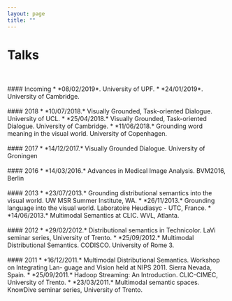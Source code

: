 ```yaml
---
layout: page
title: ""
---
```



# Talks
<br/>
<br/>
#### Incoming
* *08/02/2019*. University of UPF.
* *24/01/2019*. University of Cambridge.
<br/>
<br/>
#### 2018
* *10/07/2018.* Visually Grounded, Task-oriented Dialogue. University of UCL. 
* *25/04/2018.* Visually Grounded, Task-oriented Dialogue. University of Cambridge. 
* *11/06/2018.* Grounding word meaning in the visual world. University of Copenhagen.
<br/>
<br/>
#### 2017
* *14/12/2017.* Visually Grounded Dialogue. University of Groningen
<br/>
<br/>
#### 2016
* *14/03/2016.* Advances in Medical Image Analysis. BVM2016, Berlin
<br/>
<br/>
#### 2013
* *23/07/2013.* Grounding distributional semantics into the visual world. UW MSR Summer Institute, WA.
* *26/11/2013.* Grounding language into the visual world. Laboratoire Heudiasyc - UTC, France.
* *14/06/2013.* Multimodal Semantics at CLIC. WVL, Atlanta.
<br/>
<br/>
#### 2012
* *29/02/2012.* Distributional semantics in Technicolor. LaVi seminar series, University of Trento.
* *25/09/2012.* Multimodal Distributional Semantics. CODISCO. University of Rome 3.
<br/>
<br/>
#### 2011
* *16/12/2011.* Multimodal Distributional Semantics. Workshop on Integrating Lan- guage and Vision held at NIPS 2011. Sierra Nevada, Spain.
* *25/09/2011.* Hadoop Streaming: An Introduction. CLIC-CIMEC, University of Trento.
* *23/03/2011.* Multimodal semantic spaces. KnowDive seminar series, University of Trento.